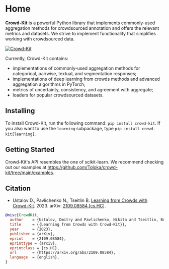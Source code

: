 # Home

**Crowd-Kit** is a powerful Python library that implements commonly-used aggregation methods for crowdsourced annotation and offers the relevant metrics and datasets. We strive to implement functionality that simplifies working with crowdsourced data.

[![Crowd-Kit](https://tlk.s3.yandex.net/crowd-kit/Crowd-Kit-GitHub.png)](https://github.com/Toloka/crowd-kit)

Currently, Crowd-Kit contains:

* implementations of commonly-used aggregation methods for categorical, pairwise, textual, and segmentation responses;
* implementations of deep learning from crowds methods and advanced aggregation algorithms in PyTorch;
* metrics of uncertainty, consistency, and agreement with aggregate;
* loaders for popular crowdsourced datasets.

## Installing

To install Crowd-Kit, run the following command: `pip install crowd-kit`. If you also want to use the `learning` subpackage, type `pip install crowd-kit[learning]`.

## Getting Started

Crowd-Kit's API resembles the one of scikit-learn. We recommend checking out our examples at <https://github.com/Toloka/crowd-kit/tree/main/examples>.

## Citation

* Ustalov D., Pavlichenko N., Tseitlin B. [Learning from Crowds with Crowd-Kit](https://arxiv.org/abs/2109.08584). 2023. arXiv: [2109.08584 [cs.HC]](https://arxiv.org/abs/2109.08584).

```bibtex
@misc{CrowdKit,
  author    = {Ustalov, Dmitry and Pavlichenko, Nikita and Tseitlin, Boris},
  title     = {{Learning from Crowds with Crowd-Kit}},
  year      = {2023},
  publisher = {arXiv},
  eprint    = {2109.08584},
  eprinttype = {arxiv},
  eprintclass = {cs.HC},
  url       = {https://arxiv.org/abs/2109.08584},
  language  = {english},
}
```
